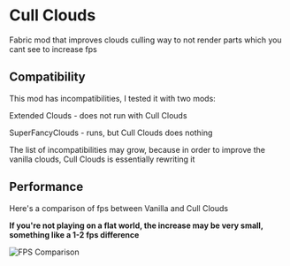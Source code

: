 # Cull Clouds

Fabric mod that improves clouds culling way to not render parts which you cant see to increase fps

## Compatibility

This mod has incompatibilities, I tested it with two mods:

Extended Clouds - does not run with Cull Clouds

SuperFancyClouds - runs, but Cull Clouds does nothing

The list of incompatibilities may grow, because in order to improve the vanilla clouds, Cull Clouds is essentially rewriting it

## Performance

Here's a comparison of fps between Vanilla and Cull Clouds

**If you're not playing on a flat world, the increase may be very small, something like a 1-2 fps difference**

![FPS Comparison](https://i.imgur.com/PQqef9f.png)
